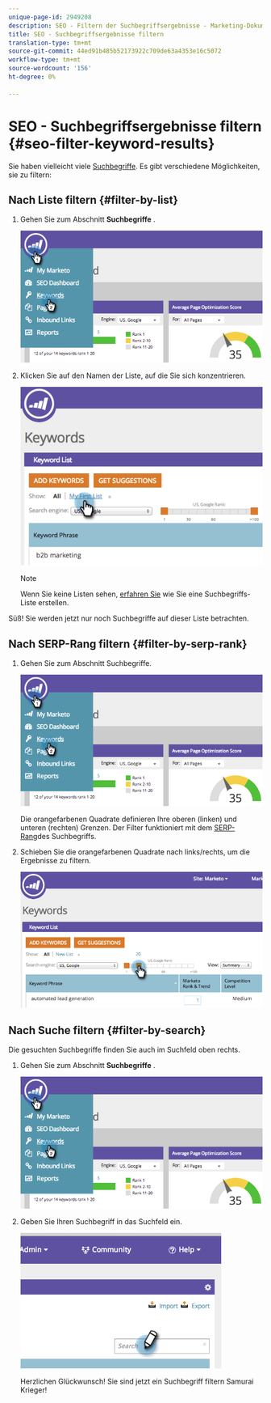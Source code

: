 ```yaml
---
unique-page-id: 2949208
description: SEO - Filtern der Suchbegriffsergebnisse - Marketing-Dokumente - Produktdokumentation
title: SEO - Suchbegriffsergebnisse filtern
translation-type: tm+mt
source-git-commit: 44ed91b485b52173922c709de63a4353e16c5072
workflow-type: tm+mt
source-wordcount: '156'
ht-degree: 0%

---
```



# SEO - Suchbegriffsergebnisse filtern {#seo-filter-keyword-results}

Sie haben vielleicht viele [Suchbegriffe](seo-understanding-keywords.md). Es gibt verschiedene Möglichkeiten, sie zu filtern:

## Nach Liste filtern {#filter-by-list}

1. Gehen Sie zum Abschnitt **Suchbegriffe** .

   ![](assets/image2014-9-18-11-3a55-3a8.png)

1. Klicken Sie auf den Namen der Liste, auf die Sie sich konzentrieren.

   ![](assets/image2014-9-18-11-3a55-3a32.png)

   >[!NOTE]
   >
   >Wenn Sie keine Listen sehen, [erfahren Sie](../../../../product-docs/additional-apps/seo/understanding-seo/seo-managing-lists.md) wie Sie eine Suchbegriffs-Liste [](../../../../product-docs/additional-apps/seo/understanding-seo/seo-managing-lists.md)erstellen.

Süß! Sie werden jetzt nur noch Suchbegriffe auf dieser Liste betrachten.

## Nach SERP-Rang filtern {#filter-by-serp-rank}

1. Gehen Sie zum Abschnitt Suchbegriffe.

   ![](assets/image2014-9-18-12-3a0-3a10.png)

   Die orangefarbenen Quadrate definieren Ihre oberen (linken) und unteren (rechten) Grenzen. Der Filter funktioniert mit dem [SERP-Rang](../../../../product-docs/additional-apps/seo/understanding-seo/understanding-search-engine-optimization.md)des Suchbegriffs.

1. Schieben Sie die orangefarbenen Quadrate nach links/rechts, um die Ergebnisse zu filtern.

   ![](assets/image2014-9-18-12-3a0-3a15.png)

## Nach Suche filtern {#filter-by-search}

Die gesuchten Suchbegriffe finden Sie auch im Suchfeld oben rechts.

1. Gehen Sie zum Abschnitt **Suchbegriffe** .

   ![](assets/image2014-9-18-12-3a0-3a50.png)

1. Geben Sie Ihren Suchbegriff in das Suchfeld ein.

   ![](assets/image2014-9-18-12-3a1-3a7.png)

   Herzlichen Glückwunsch! Sie sind jetzt ein Suchbegriff filtern Samurai Krieger!

